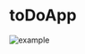 # toDoApp

![example](https://github.com/nortondav18/toDoApp/assets/78997125/05ba5d03-5dd5-4792-9a05-fd7b1ea2c7c4)
